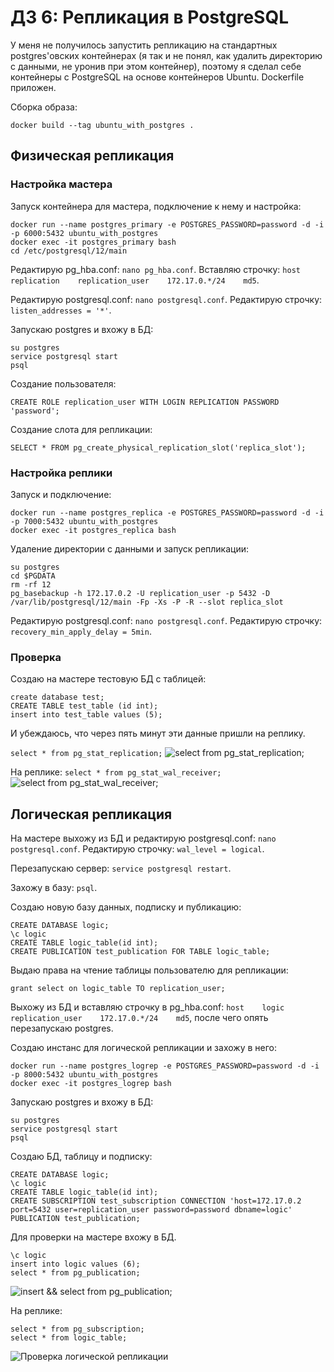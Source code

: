 # ДЗ 6: Репликация в PostgreSQL

У меня не получилось запустить репликацию на стандартных postgres'овских контейнерах (я так и не понял, как удалить директорию с данными, не уронив при этом контейнер), поэтому я сделал себе контейнеры с PostgreSQL на основе контейнеров Ubuntu. Dockerfile приложен.

Сборка образа:
```
docker build --tag ubuntu_with_postgres .
```

## Физическая репликация

### Настройка мастера

Запуск контейнера для мастера, подключение к нему и настройка:
```
docker run --name postgres_primary -e POSTGRES_PASSWORD=password -d -i -p 6000:5432 ubuntu_with_postgres
docker exec -it postgres_primary bash
cd /etc/postgresql/12/main
```

Редактирую pg_hba.conf: `nano pg_hba.conf`. Вставляю строчку: `host    replication    replication_user    172.17.0.*/24    md5`.

Редактирую postgresql.conf: `nano postgresql.conf`. Редактирую строчку: `listen_addresses = '*'`.

Запускаю postgres и вхожу в БД:

```
su postgres
service postgresql start
psql
```

Создание пользователя:
```
CREATE ROLE replication_user WITH LOGIN REPLICATION PASSWORD 'password'; 
```

Создание слота для репликации:
```
SELECT * FROM pg_create_physical_replication_slot('replica_slot');
```

### Настройка реплики

Запуск и подключение:

```
docker run --name postgres_replica -e POSTGRES_PASSWORD=password -d -i -p 7000:5432 ubuntu_with_postgres 
docker exec -it postgres_replica bash
```

Удаление директории с данными и запуск репликации:
```
su postgres
cd $PGDATA
rm -rf 12
pg_basebackup -h 172.17.0.2 -U replication_user -p 5432 -D /var/lib/postgresql/12/main -Fp -Xs -P -R --slot replica_slot
```

Редактирую postgresql.conf: `nano postgresql.conf`. Редактирую строчку: `recovery_min_apply_delay = 5min`.

### Проверка

Создаю на мастере тестовую БД с таблицей:
```
create database test;
CREATE TABLE test_table (id int);
insert into test_table values (5);
```

И убеждаюсь, что через пять минут эти данные пришли на реплику.

```select * from pg_stat_replication;```
![select from pg_stat_replication;](images/primary_physical.PNG)

На реплике:
```select * from pg_stat_wal_receiver;```
![select from pg_stat_wal_receiver;](images/replica_physical.PNG)

## Логическая репликация

На мастере выхожу из БД и редактирую postgresql.conf: `nano postgresql.conf`. Редактирую строчку: `wal_level = logical`.

Перезапускаю сервер: `service postgresql restart`.

Захожу в базу: `psql`.

Создаю новую базу данных, подписку и публикацию:
```
CREATE DATABASE logic;
\c logic
CREATE TABLE logic_table(id int);
CREATE PUBLICATION test_publication FOR TABLE logic_table;
```

Выдаю права на чтение таблицы пользователю для репликации:
```
grant select on logic_table TO replication_user;
```

Выхожу из БД и вставляю строчку в pg_hba.conf: `host    logic    replication_user    172.17.0.*/24    md5`, после чего опять перезапускаю postgres.


Создаю инстанс для логической репликации и захожу в него:

```
docker run --name postgres_logrep -e POSTGRES_PASSWORD=password -d -i -p 8000:5432 ubuntu_with_postgres
docker exec -it postgres_logrep bash
```

Запускаю postgres и вхожу в БД:

```
su postgres
service postgresql start
psql
```

Создаю БД, таблицу и подписку:
```
CREATE DATABASE logic;
\c logic
CREATE TABLE logic_table(id int);
CREATE SUBSCRIPTION test_subscription CONNECTION 'host=172.17.0.2 port=5432 user=replication_user password=password dbname=logic' PUBLICATION test_publication;
```

Для проверки на мастере вхожу в БД.

```
\c logic
insert into logic values (6);
select * from pg_publication;
```

![insert && select from pg_publication;](images/primary_logical.PNG)

На реплике:
```
select * from pg_subscription;
select * from logic_table;
```

![Проверка логической репликации](images/replica_logical.PNG)